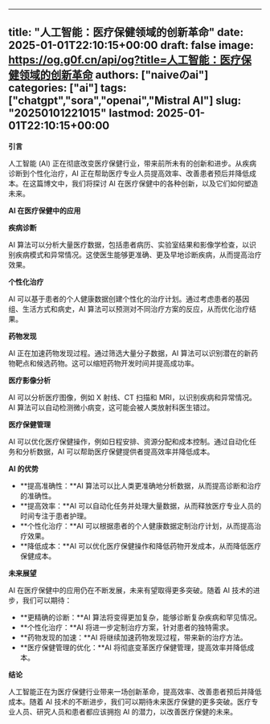 
---
title: "人工智能：医疗保健领域的创新革命"
date: 2025-01-01T22:10:15+00:00
draft: false
image: https://og.g0f.cn/api/og?title=人工智能：医疗保健领域的创新革命
authors: ["naiveのai"]
categories: ["ai"]
tags: ["chatgpt","sora","openai","Mistral AI"]
slug: "20250101221015"
lastmod: 2025-01-01T22:10:15+00:00
---
**引言**

人工智能 (AI) 正在彻底改变医疗保健行业，带来前所未有的创新和进步。从疾病诊断到个性化治疗，AI 正在帮助医疗专业人员提高效率、改善患者预后并降低成本。在这篇博文中，我们将探讨 AI 在医疗保健中的各种创新，以及它们如何塑造未来。

**AI 在医疗保健中的应用**

**疾病诊断**

AI 算法可以分析大量医疗数据，包括患者病历、实验室结果和影像学检查，以识别疾病模式和异常情况。这使医生能够更准确、更及早地诊断疾病，从而提高治疗效果。

**个性化治疗**

AI 可以基于患者的个人健康数据创建个性化的治疗计划。通过考虑患者的基因组、生活方式和病史，AI 算法可以预测对不同治疗方案的反应，从而优化治疗结果。

**药物发现**

AI 正在加速药物发现过程。通过筛选大量分子数据，AI 算法可以识别潜在的新药物靶点和候选药物。这可以缩短药物开发时间并提高成功率。

**医疗影像分析**

AI 可以分析医疗图像，例如 X 射线、CT 扫描和 MRI，以识别疾病和异常情况。AI 算法可以自动检测微小病变，这可能会被人类放射科医生错过。

**医疗保健管理**

AI 可以优化医疗保健操作，例如日程安排、资源分配和成本控制。通过自动化任务和分析数据，AI 可以帮助医疗保健提供者提高效率并降低成本。

**AI 的优势**

* **提高准确性：**AI 算法可以比人类更准确地分析数据，从而提高诊断和治疗的准确性。
* **提高效率：**AI 可以自动化任务并处理大量数据，从而释放医疗专业人员的时间专注于患者护理。
* **个性化治疗：**AI 可以根据患者的个人健康数据定制治疗计划，从而提高治疗效果。
* **降低成本：**AI 可以优化医疗保健操作和降低药物开发成本，从而降低医疗保健成本。

**未来展望**

AI 在医疗保健中的应用仍在不断发展，未来有望取得更多突破。随着 AI 技术的进步，我们可以期待：

* **更精确的诊断：**AI 算法将变得更加复杂，能够诊断复杂疾病和罕见情况。
* **个性化治疗：**AI 将进一步定制治疗方案，针对患者的独特需求。
* **药物发现的加速：**AI 将继续加速药物发现过程，带来新的治疗方法。
* **医疗保健管理的优化：**AI 将彻底变革医疗保健管理，提高效率并降低成本。

**结论**

人工智能正在为医疗保健行业带来一场创新革命，提高效率、改善患者预后并降低成本。随着 AI 技术的不断进步，我们可以期待未来医疗保健的更多突破。医疗专业人员、研究人员和患者都应该拥抱 AI 的潜力，以改善医疗保健的未来。